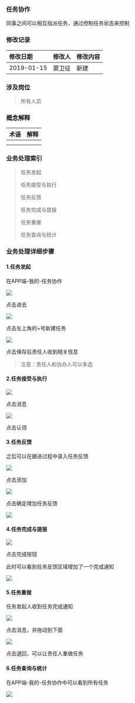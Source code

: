 ### 任务协作

同事之间可以相互指派任务，通过控制任务状态来控制

### 修改记录

| 修改日期 | 修改人 | 修改内容 |
| :--- | :--- | :--- |
| 2019-01-15 | 窦卫征 | 新建 |

### 涉及岗位

> 所有人员

### 概念解释

| 术语 | 解释 |
| :--- | :--- |
|  |  |
|  |  |

### 业务处理索引

> 任务发起
>
> 任务接受与执行
>
> 任务反馈
>
> 任务完成与提报
>
> 任务重做
>
> 任务查询与统计

### 业务处理详细步骤

#### 1.任务发起

在APP端-我的-任务协作

![](/assets/rwxz1413.png)

点击进去

![](/assets/rwxzqd.png)

点击左上角的+号新建任务

![](/assets/xjrwxz1414.png)

点击保存后责任人收到相关信息

> 注意：责任人和协办人可以多选

#### 2.任务接受与执行

![](/assets/sdxrwxx.png)

点击消息

![](/assets/xxxqym1432.png)

点击认领



#### 3.任务反馈

之后可以在跟进过程中录入任务反馈

![](/assets/lrrwfk1433.png)

点击添加

![](/assets/rwzxz1434.png)

点击确定增加任务反馈

![](/assets/rwfk1435.png)





#### 4.任务完成与提报

![](/assets/rwwc1436.png)

点击完成按钮

此时可以看到任务反馈区域增加了一个完成通知

![](/assets/rwwcfk1437.png)

#### 5.任务重做

任务发起人收到任务完成通知

![](/assets/rwwcfk12233.png)

点击消息，并拖动到下面

![](/assets/syfjaj1439.png)

点击退回，可以让责任人重做任务



#### 6.任务查询与统计

在APP端-我的-任务协作中可以看到所有任务

![](/assets/rwxzfs14440.png)



